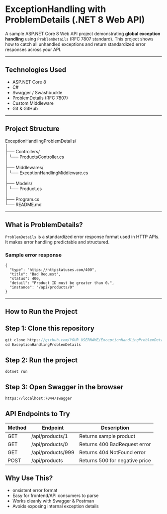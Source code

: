 # ExceptionHandling with ProblemDetails (.NET 8 Web API)

A sample ASP.NET Core 8 Web API project demonstrating **global exception handling** using `ProblemDetails` (RFC 7807 standard). This project shows how to catch all unhandled exceptions and return standardized error responses across your API.

---

## Technologies Used

- ASP.NET Core 8
- C#
- Swagger / Swashbuckle
- ProblemDetails (RFC 7807)
- Custom Middleware
- Git & GitHub

---

## Project Structure

ExceptionHandlingProblemDetails/  
│  
├── Controllers/  
│ └── ProductsController.cs  
│  
├── Middlewares/  
│ └── ExceptionHandlingMiddleware.cs  
│  
├── Models/  
│ └── Product.cs  
│  
├── Program.cs  
└── README.md  


---

## What is ProblemDetails?

`ProblemDetails` is a standardized error response format used in HTTP APIs. It makes error handling predictable and structured.

### Sample error response

```
{
  "type": "https://httpstatuses.com/400",
  "title": "Bad Request",
  "status": 400,
  "detail": "Product ID must be greater than 0.",
  "instance": "/api/products/0"
}
```
----

## How to Run the Project
## Step 1: Clone this repository

```csharp
git clone https://github.com/YOUR_USERNAME/ExceptionHandlingProblemDetails.git
cd ExceptionHandlingProblemDetails
```

## Step 2: Run the project

```
dotnet run
```

## Step 3: Open Swagger in the browser

```
https://localhost:7044/swagger
```

## API Endpoints to Try

| Method | Endpoint          | Description                    |
| ------ | ----------------- | ------------------------------ |
| GET    | /api/products/1   | Returns sample product         |
| GET    | /api/products/0   | Returns 400 BadRequest error   |
| GET    | /api/products/999 | Returns 404 NotFound error     |
| POST   | /api/products     | Returns 500 for negative price |

## Why Use This?

- onsistent error format
- Easy for frontend/API consumers to parse
- Works cleanly with Swagger & Postman
- Avoids exposing internal exception details
